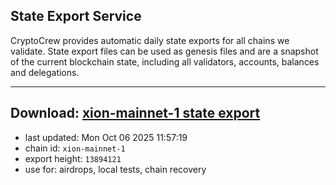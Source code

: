 ## State Export Service
CryptoCrew provides automatic daily state exports for all chains we validate. State export files can be used as genesis files and are a snapshot of the current blockchain state, including all validators, accounts, balances and delegations.

---
**Download: [xion-mainnet-1 state export](https://dl-eu2.ccvalidators.com/SERVICE/xion/xion-mainnet-1_export_13894121.json)**
---

- last updated: Mon Oct 06 2025 11:57:19
- chain id: `xion-mainnet-1`
- export height: `13894121`
- use for: airdrops, local tests, chain recovery
